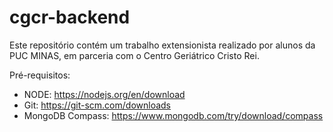 # cgcr-backend
Este repositório contém um trabalho extensionista realizado por alunos da PUC MINAS, em parceria com o Centro Geriátrico Cristo Rei.

Pré-requisitos:

- NODE: https://nodejs.org/en/download
- Git: https://git-scm.com/downloads
- MongoDB Compass: https://www.mongodb.com/try/download/compass